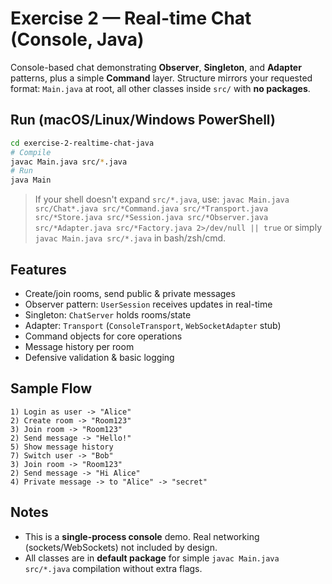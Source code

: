 # Exercise 2 — Real-time Chat (Console, Java)

Console-based chat demonstrating **Observer**, **Singleton**, and **Adapter** patterns, plus a simple **Command** layer.
Structure mirrors your requested format: `Main.java` at root, all other classes inside `src/` with **no packages**.

## Run (macOS/Linux/Windows PowerShell)
```bash
cd exercise-2-realtime-chat-java
# Compile
javac Main.java src/*.java
# Run
java Main
```

> If your shell doesn't expand `src/*.java`, use:
> `javac Main.java src/Chat*.java src/*Command.java src/*Transport.java src/*Store.java src/*Session.java src/*Observer.java src/*Adapter.java src/*Factory.java 2>/dev/null || true`
> or simply `javac Main.java src/*.java` in bash/zsh/cmd.

## Features
- Create/join rooms, send public & private messages
- Observer pattern: `UserSession` receives updates in real-time
- Singleton: `ChatServer` holds rooms/state
- Adapter: `Transport` (`ConsoleTransport`, `WebSocketAdapter` stub)
- Command objects for core operations
- Message history per room
- Defensive validation & basic logging

## Sample Flow
```
1) Login as user -> "Alice"
2) Create room -> "Room123"
3) Join room -> "Room123"
2) Send message -> "Hello!"
5) Show message history
7) Switch user -> "Bob"
3) Join room -> "Room123"
2) Send message -> "Hi Alice"
4) Private message -> to "Alice" -> "secret"
```

## Notes
- This is a **single-process console** demo. Real networking (sockets/WebSockets) not included by design.
- All classes are in **default package** for simple `javac Main.java src/*.java` compilation without extra flags.

